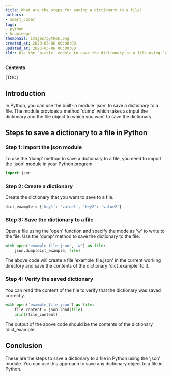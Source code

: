 ```yaml
---
title: What are the steps for saving a dictionary to a file?
authors:
- smart_coder
tags:
- python
- knowledge
thumbnail: images/python.png
created_at: 2023-03-06 00:00:00
updated_at: 2023-03-06 00:00:00
tldr: Use the `pickle` module to save the dictionary to a file using `pickle.dump(dictionary, file)` function.
---
```


**Contents**

[TOC]

## Introduction
In Python, you can use the built-in module 'json' to save a dictionary to a file. The module provides a method 'dump' which takes as input the dictionary and the file object to which you want to save the dictionary. 

## Steps to save a dictionary to a file in Python

### Step 1: Import the json module 
To use the 'dump' method to save a dictionary to a file, you need to import the 'json' module in your Python program. 

```python
import json 
```

### Step 2: Create a dictionary 
Create the dictionary that you want to save to a file. 

```python
dict_example = {'key1': 'value1', 'key2': 'value2'} 
```

### Step 3: Save the dictionary to a file 
Open a file using the 'open' function and specify the mode as 'w' to write to the file. Use the 'dump' method to save the dictionary to the file. 

```python
with open('example_file.json', 'w') as file:
    json.dump(dict_example, file)
``` 

The above code will create a file 'example_file.json' in the current working directory and save the contents of the dictionary 'dict_example' to it. 

### Step 4: Verify the saved dictionary 
You can read the content of the file to verify that the dictionary was saved correctly. 

```python
with open('example_file.json') as file:
    file_content = json.load(file)
    print(file_content)
``` 

The output of the above code should be the contents of the dictionary 'dict_example'. 

## Conclusion 
These are the steps to save a dictionary to a file in Python using the 'json' module. You can use this approach to save any dictionary object to a file in Python.
